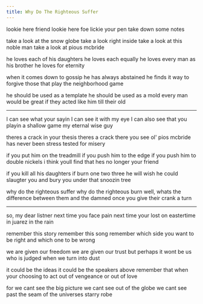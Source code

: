 ```yaml
---
title: Why Do The Righteous Suffer
---
```


lookie here friend
lookie here foe
lickie your pen
take down some notes

take a look at the snow globe
take a look right inside
take a look at this noble man
take a look at pious mcbride

he loves each of his daughters
he loves each equally
he loves every man as his brother
he loves for eternity

when it comes down to gossip
he has always abstained
he finds it way to forgive
those that play the neighborhood game

he should be used as a template
he should be used as a mold
every man would be great
if they acted like him till their old

---

I can see what your sayin
I can see it with my eye
I can also see that you playin a shallow game
my eternal wise guy

theres a crack in your thesis
theres a crack there you see
ol' pios mcbride has never been
stress tested for misery

if you put him on the treadmill
if you push him to the edge
if you push him to double nickels
i think youll find that hes no longer your friend

if you kill all his daughters
if burn one two three
he will wish he could slaugter
you and bury you under that snoozin tree

why do the righteous suffer
why do the righteous burn
well, whats the difference
between them and the damned once you give their crank a turn

----

so, my dear listner
next time you face pain
next time your lost on eastertime
in juarez in the rain

remember this story
remember this song
remember which side you want to be right
and which one to be wrong

we are given our freedom
we are given our trust
but perhaps it wont be us
who is judged when we turn into dust

it could be the ideas
it could be the speakers above
remember that when your choosing to act
out of vengeance or out of love

for we cant see the big picture
we cant see out of the globe
we cant see past the seam
of the universes starry robe
